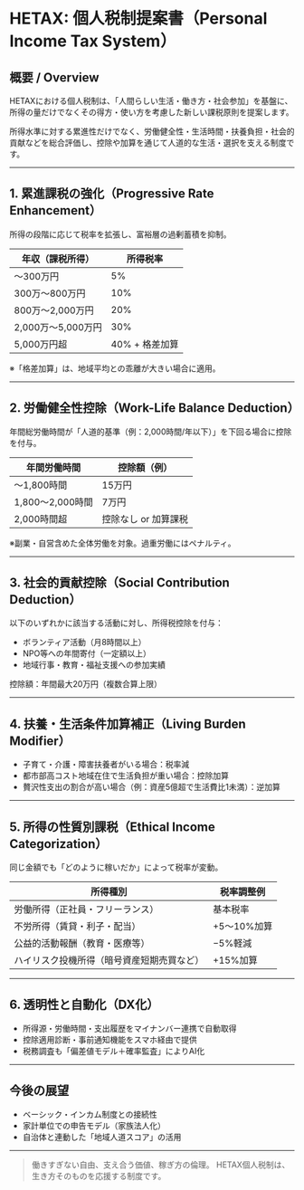 # HETAX: 個人税制提案書（Personal Income Tax System）

## 概要 / Overview

HETAXにおける個人税制は、「人間らしい生活・働き方・社会参加」を基盤に、所得の量だけでなくその得方・使い方を考慮した新しい課税原則を提案します。

所得水準に対する累進性だけでなく、労働健全性・生活時間・扶養負担・社会的貢献などを総合評価し、控除や加算を通じて人道的な生活・選択を支える制度です。

---

## 1. 累進課税の強化（Progressive Rate Enhancement）

所得の段階に応じて税率を拡張し、富裕層の過剰蓄積を抑制。

| 年収（課税所得）       | 所得税率       |
| -------------- | ---------- |
| ～300万円         | 5%         |
| 300万～800万円     | 10%        |
| 800万～2,000万円   | 20%        |
| 2,000万～5,000万円 | 30%        |
| 5,000万円超       | 40% + 格差加算 |

※「格差加算」は、地域平均との乖離が大きい場合に適用。

---

## 2. 労働健全性控除（Work-Life Balance Deduction）

年間総労働時間が「人道的基準（例：2,000時間/年以下）」を下回る場合に控除を付与。

| 年間労働時間        | 控除額（例）       |
| ------------- | ------------ |
| ～1,800時間      | 15万円         |
| 1,800～2,000時間 | 7万円          |
| 2,000時間超      | 控除なし or 加算課税 |

※副業・自営含めた全体労働を対象。過重労働にはペナルティ。

---

## 3. 社会的貢献控除（Social Contribution Deduction）

以下のいずれかに該当する活動に対し、所得税控除を付与：

* ボランティア活動（月8時間以上）
* NPO等への年間寄付（一定額以上）
* 地域行事・教育・福祉支援への参加実績

控除額：年間最大20万円（複数合算上限）

---

## 4. 扶養・生活条件加算補正（Living Burden Modifier）

* 子育て・介護・障害扶養者がいる場合：税率減
* 都市部高コスト地域在住で生活負担が重い場合：控除加算
* 贅沢性支出の割合が高い場合（例：資産5億超で生活費比1未満）：逆加算

---

## 5. 所得の性質別課税（Ethical Income Categorization）

同じ金額でも「どのように稼いだか」によって税率が変動。

| 所得種別                  | 税率調整例    |
| --------------------- | -------- |
| 労働所得（正社員・フリーランス）      | 基本税率     |
| 不労所得（賃貸・利子・配当）        | +5〜10%加算 |
| 公益的活動報酬（教育・医療等）       | −5%軽減    |
| ハイリスク投機所得（暗号資産短期売買など） | +15%加算   |

---

## 6. 透明性と自動化（DX化）

* 所得源・労働時間・支出履歴をマイナンバー連携で自動取得
* 控除適用診断・事前通知機能をスマホ経由で提供
* 税務調査も「偏差値モデル＋確率監査」によりAI化

---

## 今後の展望

* ベーシック・インカム制度との接続性
* 家計単位での申告モデル（家族法人化）
* 自治体と連動した「地域人道スコア」の活用

---

> 働きすぎない自由、支え合う価値、稼ぎ方の倫理。
> HETAX個人税制は、生き方そのものを応援する制度です。

